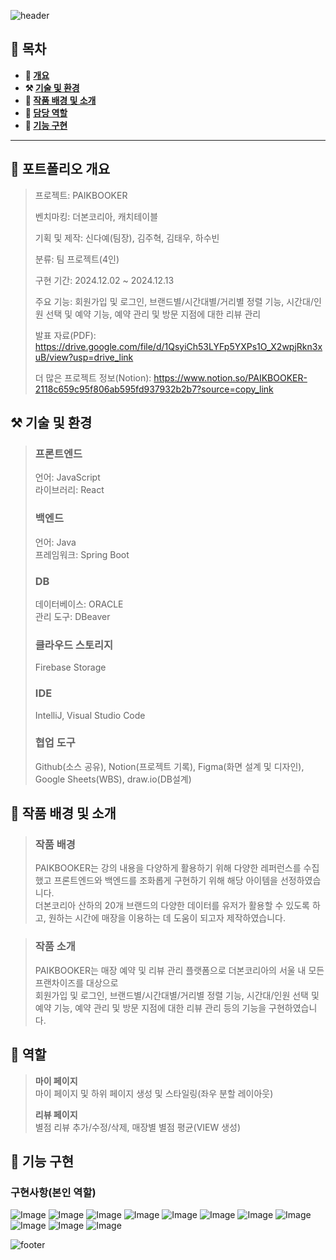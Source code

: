 ![header](https://capsule-render.vercel.app/api?type=waving&color=5c666a&height=200&section=header&text=PAIKBOOKER&fontSize=70)

## **📖 목차**

<b>
  
- 📝 [개요](#-포트폴리오-개요)
- ⚒️ [기술 및 환경](#%EF%B8%8F-기술-및-환경)
- 📃 [작품 배경 및 소개](#-작품-배경-및-소개)
- 🍋 [담당 역할](#-역할)
- 🔎 [기능 구현](#-기능-구현)
</b>

---

## **📝 포트폴리오 개요**

> 프로젝트: PAIKBOOKER
>
> 벤치마킹: 더본코리아, 캐치테이블
> 
> 기획 및 제작: 신다예(팀장), 김주혁, 김태우, 하수빈
>
> 분류: 팀 프로젝트(4인)
>
> 구현 기간: 2024.12.02 ~ 2024.12.13
>
> 주요 기능: 회원가입 및 로그인, 브랜드별/시간대별/거리별 정렬 기능, 시간대/인원 선택 및 예약 기능, 예약 관리 및 방문 지점에 대한 리뷰 관리
>
> 발표 자료(PDF): https://drive.google.com/file/d/1QsyiCh53LYFp5YXPs1O_X2wpjRkn3xuB/view?usp=drive_link
>
> 더 많은 프로젝트 정보(Notion): https://www.notion.so/PAIKBOOKER-2118c659c95f806ab595fd937932b2b7?source=copy_link


## **⚒️ 기술 및 환경**
> ### 프론트엔드
> 언어: JavaScript</br>
> 라이브러리: React
> ### 백엔드
> 언어: Java</br>
> 프레임워크: Spring Boot
> ### DB
> 데이터베이스: ORACLE</br>
> 관리 도구: DBeaver
> ### 클라우드 스토리지
> Firebase Storage
> ### IDE
> IntelliJ, Visual Studio Code
> ### 협업 도구
> Github(소스 공유), Notion(프로젝트 기록), Figma(화면 설계 및 디자인), Google Sheets(WBS), draw.io(DB설계)

## **📃 작품 배경 및 소개**
> ### 작품 배경
> 
> PAIKBOOKER는 강의 내용을 다양하게 활용하기 위해 다양한 레퍼런스를 수집했고 프론트엔드와 백엔드를 조화롭게 구현하기 위해 해당 아이템을 선정하였습니다.</br>더본코리아 산하의 20개 브랜드의 다양한 데이터를 유저가 활용할 수 있도록 하고, 원하는 시간에 매장을 이용하는 데 도움이 되고자 제작하였습니다.

> ### 작품 소개
>
> PAIKBOOKER는 매장 예약 및 리뷰 관리 플랫폼으로 더본코리아의 서울 내 모든 프랜차이즈를 대상으로</br>회원가입 및 로그인, 브랜드별/시간대별/거리별 정렬 기능, 시간대/인원 선택 및 예약 기능, 예약 관리 및 방문 지점에 대한 리뷰 관리 등의 기능을 구현하였습니다.

## **🍋 역할**
>
> **마이 페이지**</br>
> 마이 페이지 및 하위 페이지 생성 및 스타일링(좌우 분할 레이아웃)
>
> **리뷰 페이지**</br>
> 별점 리뷰 추가/수정/삭제, 매장별 별점 평균(VIEW 생성)

## **🔎 기능 구현**
### **구현사항(본인 역할)**
![Image](https://github.com/user-attachments/assets/c9686f2a-71b0-4841-bb1f-6f353cce5313)
![Image](https://github.com/user-attachments/assets/9fe527cf-5e91-4e44-a406-9c0ee49aa8e1)
![Image](https://github.com/user-attachments/assets/9b0457ac-24df-46d6-9a01-7bb1c78ce535)
![Image](https://github.com/user-attachments/assets/e1f67538-5244-418f-adba-134ee7ec1633)
![Image](https://github.com/user-attachments/assets/1b46d27f-d539-4af1-a683-9a75f0195dec)
![Image](https://github.com/user-attachments/assets/ed67e504-787d-4906-9301-affa8e18a4ed)
![Image](https://github.com/user-attachments/assets/d1b13ab2-ceb6-424b-b58b-ad7d0df4731e)
![Image](https://github.com/user-attachments/assets/e5219465-e348-4eba-8e91-a397c777bd7b)
![Image](https://github.com/user-attachments/assets/377d36e1-0489-4ed8-b9e9-265e224424cb)
![Image](https://github.com/user-attachments/assets/1aa67c6c-fae4-4956-8487-605b63421255)
![Image](https://github.com/user-attachments/assets/3878be28-5047-4287-b2cd-1dc1298c927c)

![footer](https://capsule-render.vercel.app/api?type=waving&height=150&color=5c666a&fontAlign=50&textBg=false&section=footer&fontSize=61&fontAlignY=42)
